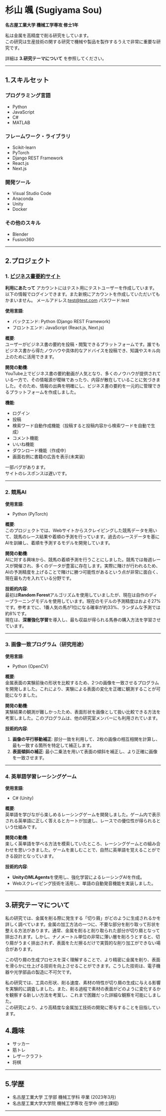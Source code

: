 # 杉山 颯 (Sugiyama Sou)

**名古屋工業大学 機械工学専攻 修士1年** 

私は金属を高精度で削る研究をしています。   
この研究は生産技術の関する研究で機械や製品を製作するうえで非常に重要な研究です。 

詳細は **3.研究テーマについて** を参照してください。

---

## 1.スキルセット

### プログラミング言語
- Python
- JavaScript
- C#
- MATLAB

### フレームワーク・ライブラリ
- Scikit-learn
- PyTorch
- Django REST Framework
- React.js
- Next.js

### 開発ツール
- Visual Studio Code
- Anaconda
- Unity
- Docker

### その他のスキル
- Blender
- Fusion360

---

## 2.プロジェクト

### 1. [ビジネス書要約サイト](https://bisiness-hakase-frontend.vercel.app/)
**利用にあたって**
アカウントにはテスト用にテストユーザーを作成しています。
以下の情報でログインできます。また新規にアカウントを作成していただいてもかまいません。
メールアドレス:test@test.com
パスワード:test


**使用言語**:  
- バックエンド: Python (Django REST Framework)  
- フロントエンド: JavaScript (React.js, Next.js)

**概要**:  
ユーザーがビジネス書の要約を投稿・閲覧できるプラットフォームです。誰でもビジネス書から得たノウハウや具体的なアドバイスを投稿でき、知識やスキル向上のために活用できます。

**開発の動機**:  
YouTube上でビジネス書の要約動画が人気となり、多くのノウハウが提供されている一方で、その情報源が曖昧であったり、内容が散在していることに気づきました。そのため、情報の出典を明確にし、ビジネス書の要約を一元的に管理できるプラットフォームを作成しました。

**機能**:
- ログイン
- 投稿
- 検索ワード自動作成機能（投稿すると投稿内容から検索ワードを自動で生成）
- コメント機能
- いいね機能
- ダウンロード機能（作成中）
- 画面右側に書籍の広告を表示(未実装)

一部バグがあります。  
サイトのレスポンスは遅いです。

---

### 2. 競馬AI

**使用言語**:  
- Python (PyTorch)

**概要**:  
このプロジェクトでは、Webサイトからスクレイピングした競馬データを用いて、競馬のレース結果や着順の予測を行っています。過去のレースデータを基にAIを訓練し、着順を予測するモデルを開発しています。

**開発の動機**:  
AIに対する興味から、競馬の着順予測を行うことにしました。競馬では毎週レースが開催され、多くのデータが豊富に存在します。実際に賭けが行われるため、AIの予測精度を上げることで賭けに勝つ可能性があるという点が非常に面白く、現在最も力を入れている分野です。

**技術的内容**:  
最初は**Random Forest**アルゴリズムを使用していましたが、現在は自作のディープラーニングモデルを使用しています。現在のモデルの予測精度はおよそ27%です。参考までに、1番人気の馬が1位になる確率が約33%、ランダムな予測では約8%です。  
現在は、**深層強化学習**を導入し、最も収益が得られる馬券の購入方法を学習させています。

---

### 3. 画像一致プログラム（研究用途）

**使用言語**:  
- Python (OpenCV)

**概要**:  
金属表面の実験前後の形状を比較するため、2つの画像を一致させるプログラムを開発しました。これにより、実験による表面の変化を正確に観測することが可能になりました。

**開発の動機**:  
実験結果の観測が難しかったため、表面形状を画像として扱い比較できる方法を考案しました。このプログラムは、他の研究室メンバーにも利用されています。

**技術的内容**:  
1. **画像の平行移動補正**: 部分一致を利用して、2枚の画像の相互相関を計算し、最も一致する箇所を特定して補正します。  
2. **表面傾斜の補正**: 最小二乗法を用いて表面の傾斜を補正し、より正確に画像を一致させます。

---

### 4. 英単語学習レーシングゲーム

**使用言語**:  
- C# (Unity)

**概要**:  
英単語を学びながら楽しめるレーシングゲームを開発しました。ゲーム内で表示される英単語に正しく答えるとカートが加速し、レースでの優位性が得られるという仕組みです。

**開発の動機**:  
楽しく英単語を学べる方法を模索していたところ、レーシングゲームとの組み合わせを思いつきました。ゲームを楽しむことで、自然に英単語を覚えることができる設計となっています。

**技術的内容**:  
- **UnityのMLAgents**を使用し、強化学習によるレーシングAIを作成。  
- Webスクレイピング技術を活用し、単語の自動発音機能を実装しました。


---
## 3.研究テーマについて
私の研究では、金属を削る際に発生する「切り屑」がどのように生成されるかを詳しく調べています。金属の加工方法の一つに、不要な部分を削り取って形状を整える方法があります。通常、金属を削ると削り取られた部分が切り屑となって排出されます。しかし、ナノメートル単位の非常に薄い層を削ろうとすると、切り屑がうまく排出されず、表面をただ擦るだけで実質的な削り加工ができない場合があります。  

この切り屑の生成プロセスを深く理解することで、より精密に金属を削り、表面を滑らかに仕上げる技術を向上させることができます。こうした技術は、電子機器や光学部品の製造に不可欠です。  

私の研究では、工具の形状、削る速度、素材の特性が切り屑の生成に与える影響を実験的に調査しました。また、削る過程で素材の表面がどのように変化するかを観察する新しい方法を考案し、これまで困難だった詳細な観察を可能にしました。  
この研究により、より高精度な金属加工技術の開発に寄与することを目指しています。

## 4.趣味
- サッカー
- 筋トレ
- レザークラフト
- 将棋



---
## 5.学歴

- 名古屋工業大学 工学部 機械工学科 卒業 (2023年3月)
- 名古屋工業大学大学院 機械工学専攻 在学中 (修士課程)

---

